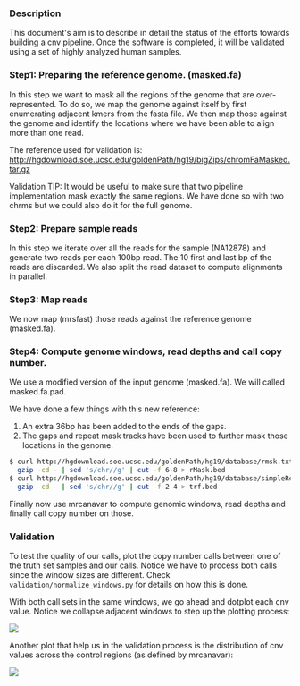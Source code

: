 ### Description

This document's aim is to describe in detail the status of the efforts towards
building a cnv pipeline. Once the software is completed, it will be validated
using a set of highly analyzed human samples.

### Step1: Preparing the reference genome. (masked.fa)

In this step we want to mask all the regions of the genome that are over-represented.
To do so, we map the genome against itself by first enumerating adjacent kmers from the
fasta file. We then map those against the genome and identify the locations where we
have been able to align more than one read.

The reference used for validation is: http://hgdownload.soe.ucsc.edu/goldenPath/hg19/bigZips/chromFaMasked.tar.gz

Validation TIP: It would be useful to make sure that two pipeline implementation
mask exactly the same regions. We have done so with two chrms but we could also do
it for the full genome.

### Step2: Prepare sample reads

In this step we iterate over all the reads for the sample (NA12878) and generate two
reads per each 100bp read. The 10 first and last bp of the reads are discarded. We also
split the read dataset to compute alignments in parallel.

### Step3: Map reads

We now map (mrsfast) those reads against the reference genome (masked.fa).

### Step4: Compute genome windows, read depths and call copy number.

We use a modified version of the input genome (masked.fa). We will called masked.fa.pad.

We have done a few things with this new reference:

1. An extra 36bp has been added to the ends of the gaps.
2. The gaps and repeat mask tracks have been used to further mask
those locations in the genome.

```sh
$ curl http://hgdownload.soe.ucsc.edu/goldenPath/hg19/database/rmsk.txt.gz | \
  gzip -cd - | sed 's/chr//g' | cut -f 6-8 > rMask.bed
$ curl http://hgdownload.soe.ucsc.edu/goldenPath/hg19/database/simpleRepeat.txt.gz  | \
  gzip -cd - | sed 's/chr//g' | cut -f 2-4 > trf.bed
```

Finally now use mrcanavar to compute genomic windows, read depths and finally
call copy number on those.

### Validation

To test the quality of our calls, plot the copy number calls between one of
the truth set samples and our calls. Notice we have to process both calls since
the window sizes are different. Check ```validation/normalize_windows.py``` for
details on how this is done.

With both call sets in the same windows, we go ahead and dotplot each cnv value.
Notice we collapse adjacent windows to step up the plotting process:

![](http://is04607.com/primates/cnv/dp_calls_vs_truth.png)

Another plot that help us in the validation process is the distribution of
cnv values across the control regions (as defined by mrcanavar):

![](http://is04607.com/primates/cnv/dist_cnv_values_across_control.png)

